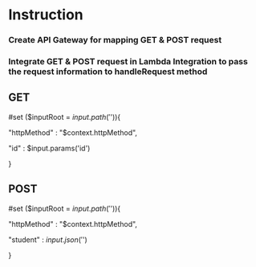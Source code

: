# Instruction

### Create API Gateway for mapping GET & POST request
### Integrate GET & POST request in Lambda Integration to pass the request information to handleRequest method

## GET

#set ($inputRoot = $input.path('$')){

"httpMethod" : "$context.httpMethod",

"id" : $input.params('id')

}

## POST

#set ($inputRoot = $input.path('$')){

"httpMethod" : "$context.httpMethod",

"student" : $input.json('$')

}
